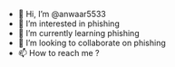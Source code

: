 - 👋 Hi, I’m @anwaar5533
- 👀 I’m interested in phishing
- 🌱 I’m currently learning phishing 
- 💞️ I’m looking to collaborate on phishing 
- 📫 How to reach me ?

<!---
anwaar5533/anwaar5533 is a ✨ special ✨ repository because its `README.md` (this file) appears on your GitHub profile.
You can click the Preview link to take a look at your changes.
--->
